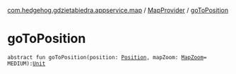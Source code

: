 [com.hedgehog.gdzietabiedra.appservice.map](../index.md) / [MapProvider](index.md) / [goToPosition](./go-to-position.md)

# goToPosition

`abstract fun goToPosition(position: `[`Position`](file:/home/adam/repo/GdzieTaBiedra/docs/domain/com.github.asvid.biedra.domain/-position/index.md)`, mapZoom: `[`MapZoom`](../-map-zoom/index.md)` = MEDIUM): `[`Unit`](https://kotlinlang.org/api/latest/jvm/stdlib/kotlin/-unit/index.html)